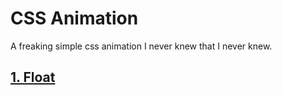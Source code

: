 # CSS Animation

A freaking simple css animation I never knew that I never knew.

## [1. Float](https://linxea.github.io/css-animation/float)
